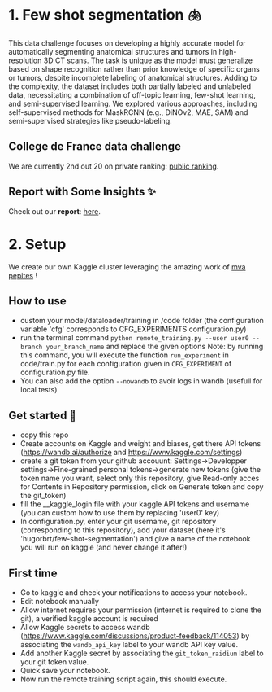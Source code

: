 # 1. Few shot segmentation 🫁
This data challenge focuses on developing a highly accurate model for automatically segmenting anatomical structures and tumors in high-resolution 3D CT scans. The task is unique as the model must generalize based on shape recognition rather than prior knowledge of specific organs or tumors, despite incomplete labeling of anatomical structures. Adding to the complexity, the dataset includes both partially labeled and unlabeled data, necessitating a combination of off-topic learning, few-shot learning, and semi-supervised learning. We explored various approaches, including self-supervised methods for MaskRCNN (e.g., DiNOv2, MAE, SAM) and semi-supervised strategies like pseudo-labeling.

## College de France data challenge
We are currently 2nd out 20 on private ranking: [public ranking](https://challengedata.ens.fr/participants/challenges/150/ranking/public).

## Report with Some Insights ✨  
Check out our **report**: [here](https://drive.google.com/file/d/1MphvWSCc__vAgsqBbba5LtitUX6HSckc/view).

 
# 2. Setup 
We create our own Kaggle cluster leveraging the amazing work of [mva pepites](https://github.com/balthazarneveu/mva_pepites) !

## How to use
- custom your model/dataloader/training in /code folder (the configuration variable 'cfg' corresponds to CFG_EXPERIMENTS configuration.py)
- run the terminal command `python remote_training.py --user user0 --branch your_branch_name` and replace the given options
Note: by running this command, you will execute the function `run_experiment` in code/train.py for each configuration given in `CFG_EXPERIMENT` of configuration.py file.
- You can also add the option `--nowandb` to avoir logs in wandb (usefull for local tests)

## Get started 🚀
- copy this repo
- Create accounts on Kaggle and weight and biases, get there API tokens (https://wandb.ai/authorize and https://www.kaggle.com/settings)
- create a git token from your github accouunt: Settings->Developper settings->Fine-grained personal tokens->generate new tokens (give the token name you want, select only this repository, give Read-only acces for Contents in Repository permission, click on Generate token and copy the git_token)
- fill the __kaggle_login file with your kaggle API tokens and username (you can custom how to use them by replacing 'user0' key)
- In configuration.py, enter your git username, git repository (corresponding to this repository), add your dataset (here it's 'hugorbrt/few-shot-segmentation') and give a name of the notebook you will run on kaggle (and never change it after!)

## First time 
- Go to kaggle and check your notifications to access your notebook.
- Edit notebook manually
- Allow internet requires your permission (internet is required to clone the git), a verified kaggle account is required
- Allow Kaggle secrets to access wandb (https://www.kaggle.com/discussions/product-feedback/114053) by associating the `wandb_api_key` label to your wandb API key value.
- Add another Kaggle secret by associating the `git_token_raidium` label to your git token value.
- Quick save your notebook.
- Now run the remote training script again, this should execute.
